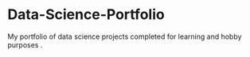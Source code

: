 # Data-Science-Portfolio
My portfolio of data science projects completed for learning and hobby purposes  .
